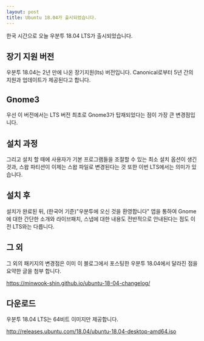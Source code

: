 ```yaml
---
layout: post
title: Ubuntu 18.04가 출시되었습니다.
---
```


한국 시간으로 오늘 우분투 18.04 LTS가 출시되었습니다.

## 장기 지원 버전

우분투 18.04는 2년 만에 나온 장기지원(lts) 버전입니다. Canonical로부터 5년 간의 지원과 업데이트가 제공된다고 합니다.

## Gnome3

우선 이 버전에서는 LTS 버전 최초로 Gnome3가 탑재되었다는 점이 가장 큰 변경점입니다.

## 설치 과정

그리고 설치 할 때에 사용자가 기본 프로그램들을 조절할 수 있는 최소 설치 옵션이 생긴 것과, 스왑 파티션이 이제는 스왑 파일로 변경된다는 것 또한 이번 LTS에서는 의미가 있습니다.

## 설치 후

설치가 완료된 뒤, (한국어 기준)"우분투에 오신 것을 환영합니다" 앱을 통하여 Gnome에 대한 간단한 소개와 라이브패치, 스냅에 대한 내용도 전반적으로 안내된다는 점도 이전 LTS와는 다릅니다.

## 그 외

그 외의 패키지의 변경점은 이미 이 블로그에서 포스팅한 우분투 18.04에서 달라진 점을 요약한 글을 첨부 합니다.

https://minwook-shin.github.io/ubuntu-18-04-changelog/


## 다운로드 

우분투 18.04 LTS는 64비트 이미지만 제공합니다.

http://releases.ubuntu.com/18.04/ubuntu-18.04-desktop-amd64.iso
